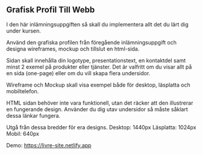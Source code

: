 ## Grafisk Profil Till Webb

I den här inlämningsuppgiften så skall du implementera allt det du lärt dig under kursen.

Använd den grafiska profilen från föregående inlämningsuppgift och designa wireframes, mockup och tillslut en html-sida.

Sidan skall innehålla din logotype, presentationstext, en kontaktdel samt minst 2 exemel på produkter eller tjänster. Det är valfritt om du visar allt på en sida (one-page) eller om du vill skapa flera undersidor.

Wireframe och Mockup skall visa exempel både för desktop, läsplatta och mobiltelefon.

HTML sidan behöver inte vara funktionell, utan det räcker att den illustrerar en fungerande design. Använder du dig utav undersidor så måste såklart dessa länkar fungera.

Utgå från dessa bredder för era designs. Desktop: 1440px Läsplatta: 1024px Mobil: 640px

Demo: https://livre-site.netlify.app
